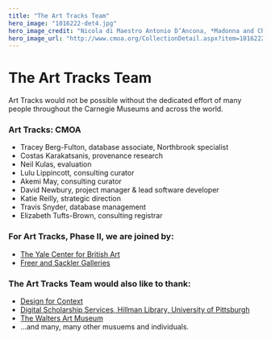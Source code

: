 ```yaml
---
title: "The Art Tracks Team"
hero_image: "1016222-det4.jpg"
hero_image_credit: "Nicola di Maestro Antonio D’Ancona, *Madonna and Child Enthroned with SS. Leonard, Jerome, John the Baptist, and Francis* (detail), 1472. Carnegie Museum of Art, Howard A. Noble Fund, 71.4."
hero_image_url: "http://www.cmoa.org/CollectionDetail.aspx?item=1016222"
---
```

# The Art Tracks Team

Art Tracks would not be possible without the dedicated effort of many people throughout the Carnegie Museums and across the world.

### Art Tracks: CMOA

* Tracey Berg-Fulton, database associate, Northbrook specialist
* Costas Karakatsanis, provenance research
* Neil Kulas, evaluation 
* Lulu Lippincott, consulting curator
* Akemi May, consulting curator
* David Newbury, project manager & lead software developer
* Katie Reilly, strategic direction
* Travis Snyder, database management
* Elizabeth Tufts-Brown, consulting registrar

### For Art Tracks, Phase II, we are joined by:

* [The Yale Center for British Art](http://britishart.yale.edu/)
* [Freer and Sackler Galleries](http://www.asia.si.edu/)

### The Art Tracks Team would also like to thank:

* [Design for Context](http://www.designforcontext.com)
* [Digital Scholarship Services, Hillman Library, University of Pittsburgh](http://www.library.pitt.edu/digital-scholarship-services)
* [The Walters Art Museum](https://www.thewalters.org)
* ...and many, many other musuems and individuals.

